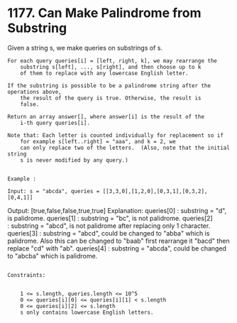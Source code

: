 # 1177. Can Make Palindrome from Substring

Given a string s, we make queries on substrings of s.

    For each query queries[i] = [left, right, k], we may rearrange the
        substring s[left], ..., s[right], and then choose up to k
        of them to replace with any lowercase English letter. 

    If the substring is possible to be a palindrome string after the operations above,
        the result of the query is true. Otherwise, the result is
        false.

    Return an array answer[], where answer[i] is the result of the
        i-th query queries[i].

    Note that: Each letter is counted individually for replacement so if
        for example s[left..right] = "aaa", and k = 2, we
        can only replace two of the letters.  (Also, note that the initial string
        s is never modified by any query.)

     
    Example :

    Input: s = "abcda", queries = [[3,3,0],[1,2,0],[0,3,1],[0,3,2],[0,4,1]]
Output: [true,false,false,true,true]
Explanation:
queries[0] : substring = "d", is palidrome.
queries[1] : substring = "bc", is not palidrome.
queries[2] : substring = "abcd", is not palidrome after replacing only 1 character.
queries[3] : substring = "abcd", could be changed to "abba" which is palidrome. Also this can be changed to "baab" first rearrange it "bacd" then replace "cd" with "ab".
queries[4] : substring = "abcda", could be changed to "abcba" which is palidrome.

     
    Constraints:

    
        1 <= s.length, queries.length <= 10^5
        0 <= queries[i][0] <= queries[i][1] < s.length
        0 <= queries[i][2] <= s.length
        s only contains lowercase English letters.